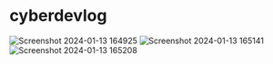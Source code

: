 # cyberdevlog
![Screenshot 2024-01-13 164925](https://github.com/prathameshvpawale/cyberdevlog/assets/125587523/4a003b8d-7fb4-41a6-b153-ca8183ee1a7b)
![Screenshot 2024-01-13 165141](https://github.com/prathameshvpawale/cyberdevlog/assets/125587523/126e21b3-ffa7-4748-a3da-6fb830b6d702)
![Screenshot 2024-01-13 165208](https://github.com/prathameshvpawale/cyberdevlog/assets/125587523/3979c6b8-24c2-4c58-8402-8d1559f45801)
